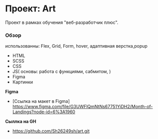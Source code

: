 # Проект: Art #
Проект в рамках обучения "веб-разработчик плюс".


### Обзор
 использованны:
  Flex, Grid, Form, hover, адаптивная верстка,popup
* HTML
* SCSS
* CSS
* JS( основы: работа с функциями, сабмитом, )
* Figma
* Картинки

**Figma**

* [Ссылка на макет в Figma]
https://www.figma.com/file/G3UWFlQmNtNs67751YiDH2/Month-of-Landings?node-id=6%3A1960
  
**Сыллка на GH**

*
  https://github.com/Sh26249sh/art.git
